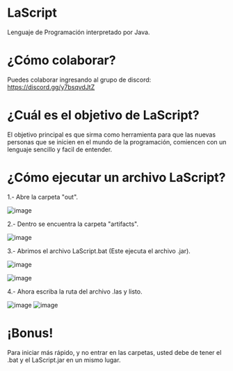 # LaScript
Lenguaje de Programación interpretado por Java.

# ¿Cómo colaborar?
Puedes colaborar ingresando al grupo de discord: https://discord.gg/y7bsqvdJtZ

# ¿Cuál es el objetivo de LaScript?
El objetivo principal es que sirma como herramienta para que las nuevas personas que se inicien en el mundo de la programación,
comiencen con un lenguaje sencillo y facil de entender.

# ¿Cómo ejecutar un archivo LaScript?

1.- Abre la carpeta "out".

![image](https://user-images.githubusercontent.com/75335038/155569276-1bd517b5-1b86-4317-bb11-acc2947b9097.png)


2.- Dentro se encuentra la carpeta "artifacts".

![image](https://user-images.githubusercontent.com/75335038/155569383-25037f17-047f-4ba1-a3c4-da8f5fce2e75.png)


3.- Abrimos el archivo LaScript.bat (Este ejecuta el archivo .jar).

![image](https://user-images.githubusercontent.com/75335038/155569430-763c6dd8-ca87-465f-bc1e-ab6500074e43.png)

![image](https://user-images.githubusercontent.com/75335038/155569492-b50c5af4-edbf-41f5-947f-936f673681fc.png)


4.- Ahora escriba la ruta del archivo .las y listo.

![image](https://user-images.githubusercontent.com/75335038/155569633-88816658-38d4-4bfc-8e26-adcedeffb542.png)
![image](https://user-images.githubusercontent.com/75335038/155569939-a5f32d13-8732-4aaa-afaa-2b387436947e.png)

# ¡Bonus!

Para iniciar más rápido, y no entrar en las carpetas, usted debe de tener el .bat y el LaScript.jar en un mismo lugar.
